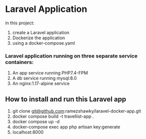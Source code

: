 # Laravel Application

in this project:
1. create a Laravel application
2. Dockerize the application
3. using a docker-compose.yaml


### Laravel application running on three separate service containers:
1. An app service running PHP7.4-FPM
2. A db service running mysql:8.0
3. An nginx:1.17-alpine service 

## How to install and run this Laravel app 

1. git clone git@github.com:ramezshawky/laravel-docker-app.git
2. docker compose build -t travellist-app .
3. docker compose up -d
4. docker-compose exec app php artisan key:generate
5. localhost:8000
